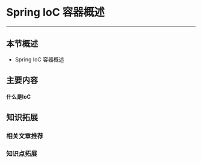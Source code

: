 # Spring IoC 容器概述

------

## 本节概述

- Spring IoC 容器概述

## 主要内容

#### 什么是IoC







## 知识拓展

### 相关文章推荐

### 知识点拓展

